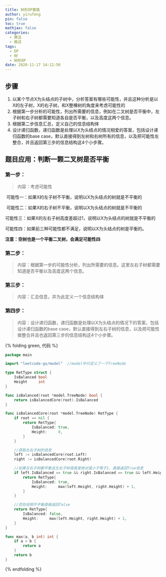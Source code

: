 ```yaml
---
title: 树形DP套路
author: yirufeng
pin: false
toc: true
mathjax: false
categories: 
  - 算法
  - 面试
tags:
  - DP
  - 树
  - 树形DP
date: 2020-11-17 14:12:50
---
```


## 步骤

1. 以某个节点X为头结点的子树中，分析答案有哪些可能性，并且这种分析是以X的左子树，X的右子树，和X整棵树的角度来考虑可能性的
2. 根据第一步分析的可能性，列出所需要的信息，例如在二叉树是否平衡中，左子树和右子树都需要知道各自是否平衡，以及高度这两个信息。
3. 根据第二步信息汇总，定义自己的信息结构体
4. 设计递归函数，递归函数是处理以X为头结点的情况相爱的答案，包括设计递归函数的base case，默认直接得到左树和右树所有的信息，以及把可能性左整合，并且返回第三步的信息结构这4个小步骤。


<!-- more -->


## 题目应用：判断一颗二叉树是否平衡

### 第一步：

>  内容：考虑可能性

​	可能性一：如果X的左子树不平衡，说明以X为头结点的树就是不平衡的

​	可能性二：如果X的右子树不平衡，说明以X为头结点的树就是不平衡的

​	可能性三：如果X的左右子树高度差超过1，说明以X为头结点的树就是不平衡的

​	可能性四：如果前三种可能性都不满足，说明以X为头结点的树是平衡的。

**注意：空树也是一个平衡二叉树，会满足可能性四**

### 第二步：

> 内容：根据第一步的可能性分析，列出所需要的信息。这里左右子树都需要知道是否平衡以及高度这两个信息。

### 第三步：

> 内容：汇总信息，并为此定义一个信息结构体

### 第四步：

> 内容：设计递归函数，递归函数是处理以X为头结点的情况下的答案，包括设计递归函数的base case，默认直接得到左右子树的信息，以及把可能性做整合并且也返回第三步的信息结构这4个小步骤。


{% folding green, 代码 %}

```go
package main

import "leetcode-go/model"	//model中只定义了一个TreeNode

type RetType struct {
	IsBalanced bool
	Height     int
}

func isBalanced(root *model.TreeNode) bool {
	return isBalancedCore(root).IsBalanced
}

func isBalancedCore(root *model.TreeNode) RetType {
	if root == nil {
		return RetType{
			IsBalanced: true,
			Height:     0,
		}
	}

	//获取左右子树的信息
	left := isBalancedCore(root.Left)
	right := isBalancedCore(root.Right)

	//如果左右子树都平衡且左右子树高度差绝对值小于等于1，直接返回True信息
	if left.IsBalanced == true && right.IsBalanced == true && left.Height-right.Height >= -1 && left.Height-right.Height <= 1 {
		return RetType{
			IsBalanced: true,
			Height:     max(left.Height, right.Height) + 1,
		}
	}

	//否则说明不平衡直接返回false
	return RetType{
		IsBalanced: false,
		Height:     max(left.Height, right.Height) + 1,
	}
}

func max(a, b int) int {
	if a > b {
		return a
	}
	return b
}

```



{% endfolding %}